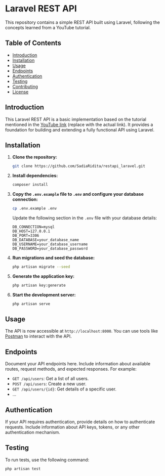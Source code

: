 # Laravel REST API

This repository contains a simple REST API built using Laravel, following the concepts learned from a YouTube tutorial.

## Table of Contents

- [Introduction](#introduction)
- [Installation](#installation)
- [Usage](#usage)
- [Endpoints](#endpoints)
- [Authentication](#authentication)
- [Testing](#testing)
- [Contributing](#contributing)
- [License](#license)

## Introduction

This Laravel REST API is a basic implementation based on the tutorial mentioned in the [YouTube link](#) (replace with the actual link). It provides a foundation for building and extending a fully functional API using Laravel.

## Installation

1. **Clone the repository:**

    ```bash
    git clone https://github.com/SadiaRidita/restapi_laravel.git
    ```

2. **Install dependencies:**

    ```bash
    composer install
    ```

3. **Copy the `.env.example` file to `.env` and configure your database connection:**

    ```bash
    cp .env.example .env
    ```

    Update the following section in the `.env` file with your database details:

    ```dotenv
    DB_CONNECTION=mysql
    DB_HOST=127.0.0.1
    DB_PORT=3306
    DB_DATABASE=your_database_name
    DB_USERNAME=your_database_username
    DB_PASSWORD=your_database_password
    ```

4. **Run migrations and seed the database:**

    ```bash
    php artisan migrate --seed
    ```

5. **Generate the application key:**

    ```bash
    php artisan key:generate
    ```

6. **Start the development server:**

    ```bash
    php artisan serve
    ```

## Usage

The API is now accessible at `http://localhost:8000`. You can use tools like [Postman](https://www.postman.com/) to interact with the API.

## Endpoints

Document your API endpoints here. Include information about available routes, request methods, and expected responses. For example:

- `GET /api/users`: Get a list of all users.
- `POST /api/users`: Create a new user.
- `GET /api/users/{id}`: Get details of a specific user.
- ...

## Authentication

If your API requires authentication, provide details on how to authenticate requests. Include information about API keys, tokens, or any other authentication mechanism.

## Testing

To run tests, use the following command:

```bash
php artisan test
